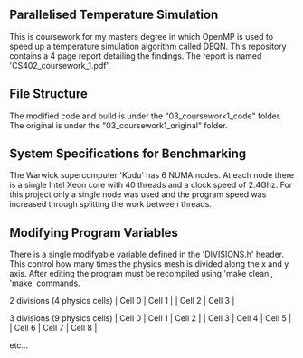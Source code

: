 ## Parallelised Temperature Simulation
This is coursework for my masters degree in which OpenMP is used to speed up a temperature simulation algorithm called DEQN. This repository contains a 4 page report detailing the findings. The report is named 'CS402_coursework_1.pdf'.

## File Structure
The modified code and build is under the "03_coursework1_code" folder. The original is under the "03_coursework1_original" folder.

## System Specifications for Benchmarking
The Warwick supercomputer 'Kudu' has 6 NUMA nodes. At each node there is a single Intel Xeon core with 40 threads and a clock speed of 2.4Ghz. For this project only a single node was used and the program speed was increased through splitting the work between threads.

## Modifying Program Variables
There is a single modifyable variable defined in the 'DIVISIONS.h' header. This control how many times the physics mesh is divided along the x and y axis. After editing the program must be recompiled using 'make clean', 'make' commands.

2 divisions (4 physics cells)
| Cell 0 | Cell 1 |
| Cell 2 | Cell 3 |

3 divisions (9 physics cells)
| Cell 0 | Cell 1 | Cell 2 |
| Cell 3 | Cell 4 | Cell 5 |
| Cell 6 | Cell 7 | Cell 8 |

etc...